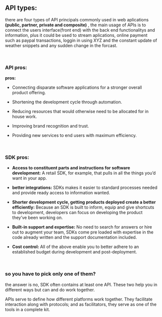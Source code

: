 ## API types:

there are four types of API principals commonly used in web aplications **(public, partner, private and composite)** , the main usage of APIs is to connect the users interface(front end) with the back end functionalitys and information, plus it could be used to stream aplications, online payment such as paypal transactions, loggin in using XYZ and the constant update of weather snippets and any sudden change in the forcast.

<br>

### **API pros:**

**pros:**

- Connecting disparate software applications for a stronger overall product offering.

- Shortening the development cycle through automation.

- Reducing resources that would otherwise need to be allocated for in house work.

- Improving brand recognition and trust.

- Providing new services to end users with maximum efficiency.

<br>

### **SDK pros:**

- **Access to constituent parts and instructions for software development:** A retail SDK, for example, that pulls in all the things you’d want in your app.

- **better integrations:** SDKs makes it easier to standard processes needed and provide ready access to information wanted.

- **Shorter development cycle, getting products deployed create a better efficiently:** Because an SDK is built to inform, equip and give shortcuts to development, developers can focus on developing the product they’ve been working on.

- **Built-in support and expertise:** No need to search for answers or hire out to augment your team, SDKs come pre loaded with expertise in the code already written and the support documentation included.

- **Cost control:** All of the above enable you to better adhere to an established budget during development and post-deployment.

<br>

### so you have to pick only one of them?

the answer is no, SDK often contains at least one API. These two help you in different ways but can and do work together.

APIs serve to define how different platforms work together. They facilitate interaction along with protocols; and as facilitators, they serve as one of the tools in a complete kit.


